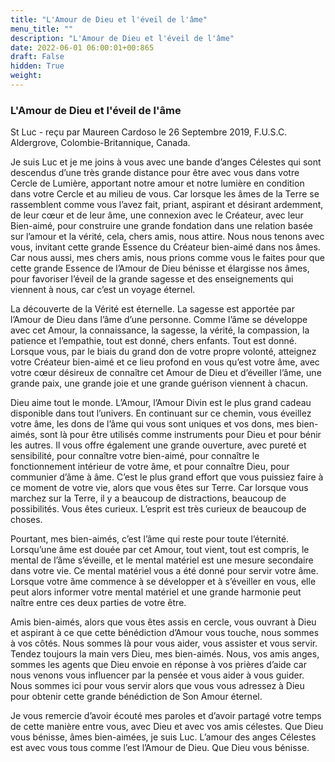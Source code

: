 ```yaml
---
title: "L'Amour de Dieu et l'éveil de l'âme"
menu_title: ""
description: "L'Amour de Dieu et l'éveil de l'âme"
date: 2022-06-01 06:00:01+00:865
draft: False
hidden: True
weight:
---
```

### L'Amour de Dieu et l'éveil de l'âme

St Luc - reçu par Maureen Cardoso le 26 Septembre 2019, F.U.S.C. Aldergrove, Colombie-Britannique, Canada.

Je suis Luc et je me joins à vous avec une bande d’anges Célestes qui sont descendus d’une très grande distance pour être avec vous dans votre Cercle de Lumière, apportant notre amour et notre lumière en condition dans votre Cercle et au milieu de vous. Car lorsque les âmes de la Terre se rassemblent comme vous l’avez fait, priant, aspirant et désirant ardemment, de leur cœur et de leur âme, une connexion avec le Créateur, avec leur Bien-aimé, pour construire une grande fondation dans une relation basée sur l’amour et la vérité, cela, chers amis, nous attire. Nous nous tenons avec vous, invitant cette grande Essence du Créateur bien-aimé dans nos âmes. Car nous aussi, mes chers amis, nous prions comme vous le faites pour que cette grande Essence de l’Amour de Dieu bénisse et élargisse nos âmes, pour favoriser l’éveil de la grande sagesse et des enseignements qui viennent à nous, car c’est un voyage éternel.

La découverte de la Vérité est éternelle. La sagesse est apportée par l’Amour de Dieu dans l’âme d’une personne. Comme l’âme se développe avec cet Amour, la connaissance, la sagesse, la vérité, la compassion, la patience et l’empathie, tout est donné, chers enfants. Tout est donné. Lorsque vous, par le biais du grand don de votre propre volonté, atteignez votre Créateur bien-aimé et ce lieu profond en vous qu’est votre âme, avec votre cœur désireux de connaître cet Amour de Dieu et d’éveiller l’âme, une grande paix, une grande joie et une grande guérison viennent à chacun.

Dieu aime tout le monde. L’Amour, l’Amour Divin est le plus grand cadeau disponible dans tout l’univers. En continuant sur ce chemin, vous éveillez votre âme, les dons de l’âme qui vous sont uniques et vos dons, mes bien-aimés, sont là pour être utilisés comme instruments pour Dieu et pour bénir les autres. Il vous offre également une grande ouverture, avec pureté et sensibilité, pour connaître votre bien-aimé, pour connaître le fonctionnement intérieur de votre âme, et pour connaître Dieu, pour communier d’âme à âme. C’est le plus grand effort que vous puissiez faire à ce moment de votre vie, alors que vous êtes sur Terre. Car lorsque vous marchez sur la Terre, il y a beaucoup de distractions, beaucoup de possibilités. Vous êtes curieux. L’esprit est très curieux de beaucoup de choses.

Pourtant, mes bien-aimés, c’est l’âme qui reste pour toute l’éternité. Lorsqu’une âme est douée par cet Amour, tout vient, tout est compris, le mental de l’âme s’éveille, et le mental matériel est une mesure secondaire dans votre vie. Ce mental matériel vous a été donné pour servir votre âme. Lorsque votre âme commence à se développer et à s’éveiller en vous, elle peut alors informer votre mental matériel et une grande harmonie peut naître entre ces deux parties de votre être.

Amis bien-aimés, alors que vous êtes assis en cercle, vous ouvrant à Dieu et aspirant à ce que cette bénédiction d’Amour vous touche, nous sommes à vos côtés. Nous sommes là pour vous aider, vous assister et vous servir. Tendez toujours la main vers Dieu, mes bien-aimés. Nous, vos amis anges, sommes les agents que Dieu envoie en réponse à vos prières d’aide car nous venons vous influencer par la pensée et vous aider à vous guider. Nous sommes ici pour vous servir alors que vous vous adressez à Dieu pour obtenir cette grande bénédiction de Son Amour éternel.

Je vous remercie d’avoir écouté mes paroles et d’avoir partagé votre temps de cette manière entre vous, avec Dieu et avec vos amis célestes. Que Dieu vous bénisse, âmes bien-aimées, je suis Luc. L’amour des anges Célestes est avec vous tous comme l’est l’Amour de Dieu. Que Dieu vous bénisse.
